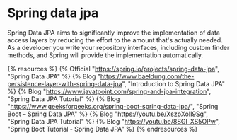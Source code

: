 # Spring data jpa

Spring Data JPA aims to significantly improve the implementation of data access layers by reducing the effort to the amount that's actually needed. As a developer you write your repository interfaces, including custom finder methods, and Spring will provide the implementation automatically.

{% resources %}
  {% Official "https://spring.io/projects/spring-data-jpa", "Spring Data JPA" %}
  {% Blog "https://www.baeldung.com/the-persistence-layer-with-spring-data-jpa", "Introduction to Spring Data JPA" %}
  {% Blog "https://www.javatpoint.com/spring-and-jpa-integration", "Spring Data JPA Tutorial" %}
  {% Blog "https://www.geeksforgeeks.org/spring-boot-spring-data-jpa/", "Spring Boot – Spring Data JPA" %}
  {% Blog "https://youtu.be/XszpXoII9Sg", "Spring Data JPA Tutorial" %}
  {% Blog "https://youtu.be/8SGI_XS5OPw", "Spring Boot Tutorial - Spring Data  JPA" %}
{% endresources %}